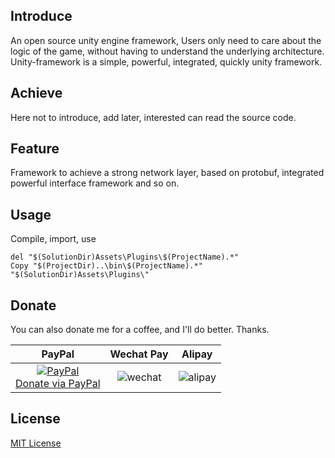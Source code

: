 ## Introduce

An open source unity engine framework, Users only need to care about the logic of the game,
without having to understand the underlying architecture. Unity-framework is a simple, powerful, 
integrated, quickly unity framework.

## Achieve

Here not to introduce, add later, interested can read the source code.

## Feature

Framework to achieve a strong network layer, based on protobuf, integrated powerful interface framework and so on.

## Usage

Compile, import, use

```
del "$(SolutionDir)Assets\Plugins\$(ProjectName).*"
Copy "$(ProjectDir)..\bin\$(ProjectName).*" "$(SolutionDir)Assets\Plugins\"
```

## Donate

You can also donate me for a coffee, and I'll do better. Thanks.

|                                   PayPal                                    |                                 Wechat Pay                                  |                                   Alipay                                    |
|:---------------------------------------------------------------------------:|:---------------------------------------------------------------------------:|:---------------------------------------------------------------------------:|
| [![PayPal](https://www.paypalobjects.com/webstatic/paypalme/images/pp_logo_small.png)<br>Donate via PayPal ](https://www.paypal.me/abaojin) | ![wechat](https://hellowod.github.io/unity-framework/media/weixin.png) | ![alipay](https://hellowod.github.io/unity-framework/media/zhifubao.png) |

## License
[MIT License](https://hellowod.github.io/unity-framework/LICENSE.md)